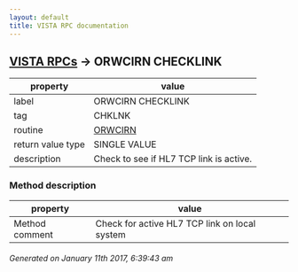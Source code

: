 ```yaml
---
layout: default
title: VISTA RPC documentation
---
```




## [VISTA RPCs](TableOfContent.md) &#8594; ORWCIRN CHECKLINK 

 property | value 
--- | --- 
 label | ORWCIRN CHECKLINK
 tag | CHKLNK
 routine | [ORWCIRN](http://code.osehra.org/dox/Routine_ORWCIRN_source.html)
 return value type | SINGLE VALUE
 description | Check to see if HL7 TCP link is active.


### Method description

 property | value 
--- | --- 
 Method comment | Check for active HL7 TCP link on local system




 ###### Generated on January 11th 2017, 6:39:43 am